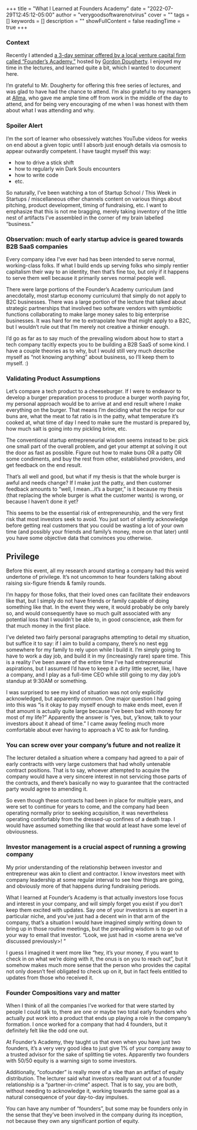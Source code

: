 +++
title = "What I Learned at Founders Academy"
date = "2022-07-29T12:45:12-05:00"
author = "verygoodsoftwarenotvirus"
cover = ""
tags = []
keywords = []
description = ""
showFullContent = false
readingTime = true
+++

### Context

Recently I attended [a 3-day seminar offered by a local venture capital firm called “Founder’s Academy,”]([https://www.eventbrite.com/e/founders-academy-essentials-tickets-330209063197](https://www.eventbrite.com/e/founders-academy-essentials-tickets-330209063197)) hosted by [Gordon Dougherty](https://twitter.com/gordondaugherty). I enjoyed my time in the lectures, and learned quite a bit, which I wanted to document here.

 I’m grateful to Mr. Dougherty for offering this free series of lectures, and was glad to have had the chance to attend. I’m also grateful to my managers at [Allma](https://allma.io), who gave me ample time off from work in the middle of the day to attend, and for being very encouraging of me when I was honest with them about what I was attending and why.

### Spoiler Alert

I’m the sort of learner who obsessively watches YouTube videos for weeks on end about a given topic until I absorb just enough details via osmosis to appear outwardly competent. I have taught myself this way:

- how to drive a stick shift
- how to regularly win Dark Souls encounters
- how to write code
- etc.

So naturally, I’ve been watching a ton of Startup School / This Week in Startups / miscellaneous other channels content on various things about pitching, product development, timing of fundraising, etc. I want to emphasize that this is not me bragging, merely taking inventory of the little nest of artifacts I’ve assembled in the corner of my brain labelled “business.”

### Observation: much of early startup advice is geared towards B2B SaaS companies

Every company idea I’ve ever had has been intended to serve normal, working-class folks. If what I build ends up serving folks who simply rentier capitalism their way to an identity, then that’s fine too, but only if it happens to serve them well because it primarily serves normal people well.

There were large portions of the Founder’s Academy curriculum (and anecdotally, most startup economy curriculum) that simply do not apply to B2C businesses. There was a large portion of the lecture that talked about strategic partnerships that involved two software vendors with symbiotic functions collaborating to make large money sales to big enterprise businesses. It was hard for me to extrapolate how that might apply to a B2C, but I wouldn’t rule out that I’m merely not creative a thinker enough.

I’d go as far as to say much of the prevailing wisdom about how to start a tech company tacitly expects you to be building a B2B SaaS of some kind. I have a couple theories as to why, but I would still very much describe myself as “not knowing anything” about business, so I’ll keep them to myself. :)

### Validating Product Assumptions

Let’s compare a tech product to a cheeseburger. If I were to endeavor to develop a burger preparation process to produce a burger worth paying for, my personal approach would be to arrive at and end result where I make everything on the burger. That means I’m deciding what the recipe for our buns are, what the meat to fat ratio is in the patty, what temperature it’s cooked at, what time of day I need to make sure the mustard is prepared by, how much salt is going into my pickling brine, etc.

The conventional startup entrepreneurial wisdom seems instead to be: pick one small part of the overall problem, and get your attempt at solving it out the door as fast as possible. Figure out how to make buns OR a patty OR some condiments, and buy the rest from other, established providers, and get feedback on the end result.

That’s all well and good, but what if my thesis is that the whole burger is awful and needs change? If I make just the patty, and then customer feedback amounts to “well, I mean…it’s a burger,” is it because my thesis (that replacing the whole burger is what the customer wants) is wrong, or because I haven’t done it yet?

This seems to be the essential risk of entrepreneurship, and the very first risk that most investors seek to avoid. You just sort of silently acknowledge before getting real customers that you could be wasting a lot of your own time (and possibly your friends and family’s money, more on that later) until you have some objective data that convinces you otherwise.

## Privilege

Before this event, all my research around starting a company had this weird undertone of privilege. It’s not uncommon to hear founders talking about raising six-figure friends & family rounds.

I’m happy for those folks, that their loved ones can facilitate their endeavors like that, but I simply do not have friends or family capable of doing something like that. In the event they were, it would probably be only barely so, and would consequently have so much guilt associated with any potential loss that I wouldn’t be able to, in good conscience, ask them for that much money in the first place.

I’ve deleted two fairly personal paragraphs attempting to detail my situation, but suffice it to say: if I aim to build a company, there’s no nest egg somewhere for my family to rely upon while I build it. I’m simply going to have to work a day job, and build it in my (increasingly rare) spare time. This is a reality I’ve been aware of the entire time I’ve had entrepreneurial aspirations, but I assumed I’d have to keep it a dirty little secret, like, I have a company, and I play as a full-time CEO while still going to my day job’s standup at 9:30AM or something.

I was surprised to see my kind of situation was not only explicitly acknowledged, but apparently common. One major question I had going into this was “is it okay to pay myself enough to make ends meet, even if that amount is actually quite large because I’ve been bad with money for most of my life?” Apparently the answer is “yes, but, y’know, talk to your investors about it ahead of time.” I came away feeling much more comfortable about ever having to approach a VC to ask for funding.

### You can screw over your company’s future and not realize it

The lecturer detailed a situation where a company had agreed to a pair of early contracts with very large customers that had wholly untenable contract positions. That is to say, whoever attempted to acquire the company would have a very sincere interest in not servicing those parts of the contracts, and there’s basically no way to guarantee that the contracted party would agree to amending it.

So even though these contracts had been in place for multiple years, and were set to continue for years to come, and the company had been operating normally prior to seeking acquisition, it was nevertheless operating comfortably from the dressed-up confines of a death trap. I would have assumed something like that would at least have some level of obviousness.

### Investor management is a crucial aspect of running a growing company

My prior understanding of the relationship between investor and entrepreneur was akin to client and contractor. I know investors meet with company leadership at some regular interval to see how things are going, and obviously more of that happens during fundraising periods.

What I learned at Founder’s Academy is that actually investors lose focus and interest in your company, and will simply forget you exist if you don’t keep them excited with updates. Say one of your investors is an expert in a particular niche, and you’ve just had a decent win in that arm of the company, that’s a situation I would have imagined simply writing down to bring up in those routine meetings, but the prevailing wisdom is to go out of your way to email that investor. “Look, we just had <some success> in <some arena we’ve discussed previously>! <link to article documenting success>”

I guess I imagined it went more like “hey, it’s your money, if you want to check in on what we’re doing with it, the onus is on you to reach out”, but it somehow makes much more sense that the person who provides the capital not only doesn’t feel obligated to check up on it, but in fact feels entitled to updates from those who received it.

### Founder Compositions vary and matter

When I think of all the companies I’ve worked for that were started by people I could talk to, there are one or maybe two total early founders who actually put work into a product that ends up playing a role in the company’s formation. I once worked for a company that had 4 founders, but it definitely felt like the odd one out.

At Founder’s Academy, they taught us that even when you have just two founders, it’s a very very good idea to just give 1% of your company away to a trusted advisor for the sake of splitting tie votes. Apparently two founders with 50/50 equity is a warning sign to some investors.

Additionally, “cofounder” is really more of a vibe than an artifact of equity distribution. The lecturer said what investors really want out of a founder relationship is a “partner-in-crime” aspect. That is to say, you are both, without needing to acknowledge it, working towards the same goal as a natural consequence of your day-to-day impulses.

You can have any number of “founders”, but some may be founders only in the sense that they’ve been involved in the company during its inception, not because they own any significant portion of equity.
